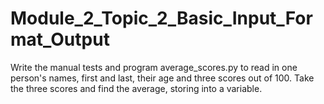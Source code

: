 # Module_2_Topic_2_Basic_Input_Format_Output
Write the manual tests and program average_scores.py to read in one person's names, first and last, their age and three scores out of 100. Take the three scores and find the average, storing into a variable.
